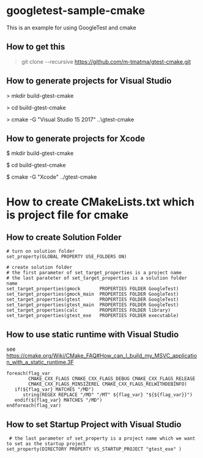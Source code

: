 # googletest-sample-cmake

This is an example for using GoogleTest and cmake

## How to get this ##

> git clone --recursive https://github.com/m-tmatma/gtest-cmake.git

## How to generate projects for Visual Studio

\> mkdir build-gtest-cmake

\> cd    build-gtest-cmake

\> cmake -G "Visual Studio 15 2017" ..\gtest-cmake

## How to generate projects for Xcode

$ mkdir build-gtest-cmake

$ cd    build-gtest-cmake

$ cmake -G "Xcode" ../gtest-cmake

# How to create CMakeLists.txt which is project file for cmake

## How to create Solution Folder

<pre><code># turn on solution folder
set_property(GLOBAL PROPERTY USE_FOLDERS ON)

# create solution folder
# the first parameter of set_target_properties is a project name
# the last parateter of set_target_properties is a solution folder name
set_target_properties(gmock       PROPERTIES FOLDER GoogleTest)
set_target_properties(gmock_main  PROPERTIES FOLDER GoogleTest)
set_target_properties(gtest       PROPERTIES FOLDER GoogleTest)
set_target_properties(gtest_main  PROPERTIES FOLDER GoogleTest)
set_target_properties(calc        PROPERTIES FOLDER library)
set_target_properties(gtest_exe   PROPERTIES FOLDER executable)
</code></pre>

## How to use static runtime with Visual Studio

see https://cmake.org/Wiki/CMake_FAQ#How_can_I_build_my_MSVC_application_with_a_static_runtime.3F

<pre><code>foreach(flag_var
        CMAKE_CXX_FLAGS CMAKE_CXX_FLAGS_DEBUG CMAKE_CXX_FLAGS_RELEASE
        CMAKE_CXX_FLAGS_MINSIZEREL CMAKE_CXX_FLAGS_RELWITHDEBINFO)
   if(${flag_var} MATCHES "/MD")
      string(REGEX REPLACE "/MD" "/MT" ${flag_var} "${${flag_var}}")
   endif(${flag_var} MATCHES "/MD")
endforeach(flag_var)
</code></pre>

## How to set Startup Project with Visual Studio

<pre><code> # the last parameter of set_property is a project name which we want to set as the startup project
set_property(DIRECTORY PROPERTY VS_STARTUP_PROJECT "gtest_exe" )</code></pre>


